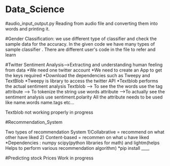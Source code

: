 # Data_Science


#audio_input_output.py
Reading from audio file and converting them into words and printing it.

#Gender Classification: 
we use different type of classifier and check  the sample data for the accuracy. In the given code we have many types of sample classifier . There are different user's code in the file to refer and learn


#Twitter Sentiment Analysis-->Extracting and understanding human feeling from data
*We need one twitter account
*We need to create an App to get the keys required
*Download the dependencies such as Tweepy and TextBlob
	*Tweepy is library to access the twitter API
	*Textblob performs the actual sentiment analysis
Textblob --> To see the the words use the tag attribute
	 --> To tokenize the string use words attribute
	 -->To actually see the sentiment analysis use sentiment.polarity
All the attribute needs to be used like name.words name.tags etc...

Textblob not working properly in progress


#Recommendation_System

Two types of recommendation System
1)Collabrative =  recommend on what other have liked
2) Content-based = recommen on what u have liked
*Dependencies : numpy scipy(python libraries for math) and lightm(helps Helps to perform various recommendation algorithm)
		*pip install ____

#Predicting stock Prices
Work in progress


 
